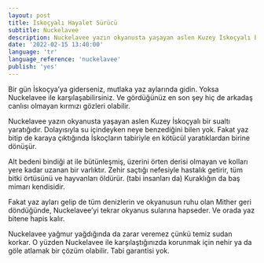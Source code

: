 ```yaml
---
layout: post
title: İskoçyalı Hayalet Sürücü
subtitle: Nuckelavee
description: Nuckelavee yazın okyanusta yaşayan aslen Kuzey İskoçyalı bir sualtı yaratığıdır.
date: '2022-02-15 13:40:00'
language: 'tr'
language_reference: 'nuckelavee'
publish: 'yes'
---
```

Bir gün İskoçya’ya giderseniz, mutlaka yaz aylarında gidin. Yoksa Nuckelavee ile karşılaşabilirsiniz. Ve gördüğünüz en son şey hiç de arkadaş canlısı olmayan kırmızı gözleri olabilir.

Nuckelavee yazın okyanusta yaşayan aslen Kuzey İskoçyalı bir sualtı yaratığıdır. Dolayısıyla su içindeyken neye benzediğini bilen yok. Fakat yaz bitip de karaya çıktığında İskoçların tabiriyle en kötücül yaratıklardan birine dönüşür.

Alt bedeni bindiği at ile bütünleşmiş, üzerini örten derisi olmayan ve kolları yere kadar uzanan bir varlıktır. Zehir saçtığı nefesiyle hastalık getirir, tüm bitki örtüsünü ve hayvanları öldürür. (tabi insanları da) Kuraklığın da baş mimarı kendisidir.

Fakat yaz ayları gelip de tüm denizlerin ve okyanusun ruhu olan Mither geri döndüğünde, Nuckelavee’yi tekrar okyanus sularına hapseder. Ve orada yaz bitene hapis kalır.

Nuckelavee yağmur yağdığında da zarar veremez çünkü temiz sudan korkar. O yüzden Nuckelavee ile karşılaştığınızda korunmak için nehir ya da göle atlamak bir çözüm olabilir. Tabi garantisi yok.
